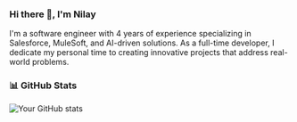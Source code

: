 ### Hi there 👋, I'm Nilay
I'm a software engineer with 4 years of experience specializing in Salesforce, MuleSoft, and AI-driven solutions. As a full-time developer, I dedicate my personal time to creating innovative projects that address real-world problems.

<!--### 🔧 Current Projects
- **[Agilemind](https://github.com/niley1nov/agilemind)**: Automating project planning with AI, focusing on processing SRS documents and generating project implementation plans. Technologies: Python, AI, Salesforce.
- **Salesforce Dependency Analyzer**: Analyzing Salesforce code repositories to generate network graphs of class dependencies and required permissions. Technologies: Java, Python, Salesforce.

### 💼 Skills & Technologies
- **Languages**: Python, Java, Apex, JavaScript
- **Frameworks**: Salesforce LWC, MuleSoft, TensorFlow
- **Tools**: Git, VSCode, Jupyter, Docker

### 🏆 Recent Achievements
- **Winner**: Google Gemini AI Competition
- **Certification**: Salesforce Certified Developer

### 🌱 Currently Learning
- **Vulkan**: Exploring graphics programming to build high-performance applications.

### 🌍 Open Source Contributions
- **[PMD for Apex](https://github.com/pmd/pmd-apex)**: Contributed to enhancing the Apex static analysis tool.

### 🌍 Open Source Contributions
- **[PMD for Apex](https://github.com/pmd/pmd-apex)**: Contributed to enhancing the Apex static analysis tool.

### 📫 How to Reach Me
- **Email**: your.email@example.com
- **LinkedIn**: [Your LinkedIn Profile](https://linkedin.com/in/yourusername)

### 🎮 Fun Fact
- When I'm not coding, you can find me riding my bike through rough trails or experimenting with new AI models.-->

### 📊 GitHub Stats
![Your GitHub stats](https://github-readme-stats.vercel.app/api?username=niley1nov&show_icons=true&theme=radical)




